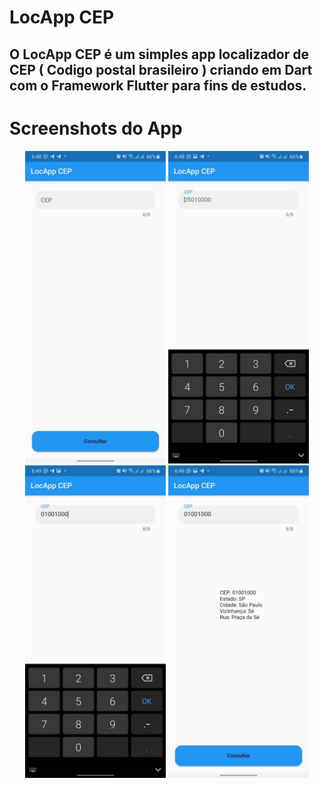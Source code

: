 # LocApp CEP
## O LocApp CEP é um simples app localizador de CEP ( Codigo postal brasileiro ) criando em Dart com o Framework Flutter para fins de estudos.


# Screenshots do App

<p align="center">
<img src="https://raw.githubusercontent.com/luc4sd3v/locapp-cep/main/assets/photo_2021-02-27_15-10-22.jpg" height="500" alt="Print"/>
<img src="https://raw.githubusercontent.com/luc4sd3v/locapp-cep/main/assets/photo_2021-02-27_15-10-23.jpg" height="500" alt="Print"/>
<img src="https://raw.githubusercontent.com/luc4sd3v/locapp-cep/main/assets/photo_2021-02-27_15-10-25.jpg" height="500" alt="Print"/>
<img src="https://raw.githubusercontent.com/luc4sd3v/locapp-cep/main/assets/photo_2021-02-27_15-10-26.jpg" height="500" alt="Print"/>
</p>

